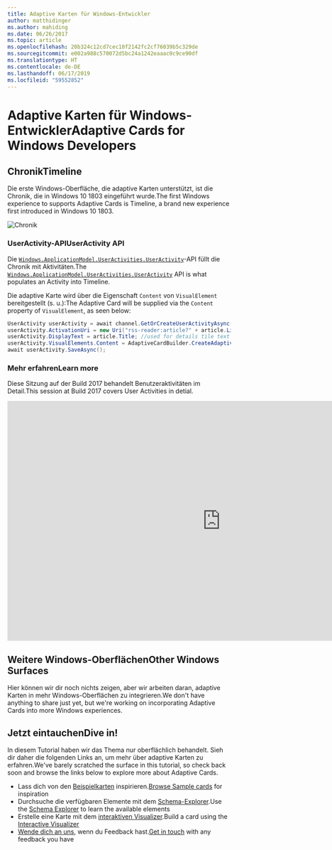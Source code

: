 ```yaml
---
title: Adaptive Karten für Windows-Entwickler
author: matthidinger
ms.author: mahiding
ms.date: 06/26/2017
ms.topic: article
ms.openlocfilehash: 20b324c12cd7cec10f2142fc2cf76039b5c329de
ms.sourcegitcommit: e002a988c570072d5bc24a1242eaaac0c9ce90df
ms.translationtype: HT
ms.contentlocale: de-DE
ms.lasthandoff: 06/17/2019
ms.locfileid: "59552852"
---
```

# <a name="adaptive-cards-for-windows-developers"></a><span data-ttu-id="3626e-102">Adaptive Karten für Windows-Entwickler</span><span class="sxs-lookup"><span data-stu-id="3626e-102">Adaptive Cards for Windows Developers</span></span>



## <a name="timeline"></a><span data-ttu-id="3626e-103">Chronik</span><span class="sxs-lookup"><span data-stu-id="3626e-103">Timeline</span></span>

<span data-ttu-id="3626e-104">Die erste Windows-Oberfläche, die adaptive Karten unterstützt, ist die Chronik, die in Windows 10 1803 eingeführt wurde.</span><span class="sxs-lookup"><span data-stu-id="3626e-104">The first Windows experience to supports Adaptive Cards is Timeline, a brand new experience first introduced in Windows 10 1803.</span></span> 

![Chronik](media/windows/timeline.png)

### <a name="useractivity-api"></a><span data-ttu-id="3626e-106">UserActivity-API</span><span class="sxs-lookup"><span data-stu-id="3626e-106">UserActivity API</span></span>

<span data-ttu-id="3626e-107">Die [`Windows.ApplicationModel.UserActivities.UserActivity`](https://docs.microsoft.com/en-us/uwp/api/windows.applicationmodel.useractivities.useractivity)-API füllt die Chronik mit Aktivitäten.</span><span class="sxs-lookup"><span data-stu-id="3626e-107">The [`Windows.ApplicationModel.UserActivities.UserActivity`](https://docs.microsoft.com/en-us/uwp/api/windows.applicationmodel.useractivities.useractivity) API is what populates an Activity into Timeline.</span></span>

<span data-ttu-id="3626e-108">Die adaptive Karte wird über die Eigenschaft `Content` von `VisualElement` bereitgestellt (s. u.):</span><span class="sxs-lookup"><span data-stu-id="3626e-108">The Adaptive Card will be supplied via the `Content` property of `VisualElement`, as seen below:</span></span>

```csharp
UserActivity userActivity = await channel.GetOrCreateUserActivityAsync(activityId, new HostName("contoso.com"));
userActivity.ActivationUri = new Uri("rss-reader:article?" + article.Link);
userActivity.DisplayText = article.Title; //used for details tile text
userActivity.VisualElements.Content = AdaptiveCardBuilder.CreateAdaptiveCardFromJson(jsonString);
await userActivity.SaveAsync();
```

### <a name="learn-more"></a><span data-ttu-id="3626e-109">Mehr erfahren</span><span class="sxs-lookup"><span data-stu-id="3626e-109">Learn more</span></span>

<span data-ttu-id="3626e-110">Diese Sitzung auf der Build 2017 behandelt Benutzeraktivitäten im Detail.</span><span class="sxs-lookup"><span data-stu-id="3626e-110">This session at Build 2017 covers User Activities in detial.</span></span>

<iframe src="https://channel9.msdn.com/Events/Build/2017/B8108/player" width="960" height="540" allowFullScreen frameBorder="0"></iframe>

## <a name="other-windows-surfaces"></a><span data-ttu-id="3626e-111">Weitere Windows-Oberflächen</span><span class="sxs-lookup"><span data-stu-id="3626e-111">Other Windows Surfaces</span></span>
<span data-ttu-id="3626e-112">Hier können wir dir noch nichts zeigen, aber wir arbeiten daran, adaptive Karten in mehr Windows-Oberflächen zu integrieren.</span><span class="sxs-lookup"><span data-stu-id="3626e-112">We don't have anything to share just yet, but we're working on incorporating Adaptive Cards into more Windows experiences.</span></span>

## <a name="dive-in"></a><span data-ttu-id="3626e-113">Jetzt eintauchen</span><span class="sxs-lookup"><span data-stu-id="3626e-113">Dive in!</span></span>

<span data-ttu-id="3626e-114">In diesem Tutorial haben wir das Thema nur oberflächlich behandelt. Sieh dir daher die folgenden Links an, um mehr über adaptive Karten zu erfahren.</span><span class="sxs-lookup"><span data-stu-id="3626e-114">We've barely scratched the surface in this tutorial, so check back soon and browse the links below to explore more about Adaptive Cards.</span></span>

* <span data-ttu-id="3626e-115">Lass dich von den [Beispielkarten](http://adaptivecards.io/samples/) inspirieren.</span><span class="sxs-lookup"><span data-stu-id="3626e-115">[Browse Sample cards](http://adaptivecards.io/samples/) for inspiration</span></span>
* <span data-ttu-id="3626e-116">Durchsuche die verfügbaren Elemente mit dem [Schema-Explorer](http://adaptivecards.io/explorer).</span><span class="sxs-lookup"><span data-stu-id="3626e-116">Use the [Schema Explorer](http://adaptivecards.io/explorer) to learn the available elements</span></span>
* <span data-ttu-id="3626e-117">Erstelle eine Karte mit dem [interaktiven Visualizer](http://adaptivecards.io/visualizer/index.html?hostApp=Skype).</span><span class="sxs-lookup"><span data-stu-id="3626e-117">Build a card using the [Interactive Visualizer](http://adaptivecards.io/visualizer/index.html?hostApp=Skype)</span></span>
* <span data-ttu-id="3626e-118">[Wende dich an uns](http://adaptivecards.io/connect), wenn du Feedback hast.</span><span class="sxs-lookup"><span data-stu-id="3626e-118">[Get in touch](http://adaptivecards.io/connect) with any feedback you have</span></span>

